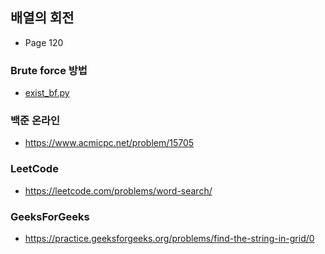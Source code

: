## 배열의 회전
- Page 120
### Brute force 방법
- [exist_bf.py](exist_bf.py)

### 백준 온라인
 - https://www.acmicpc.net/problem/15705
### LeetCode
 - https://leetcode.com/problems/word-search/
### GeeksForGeeks
 - https://practice.geeksforgeeks.org/problems/find-the-string-in-grid/0


